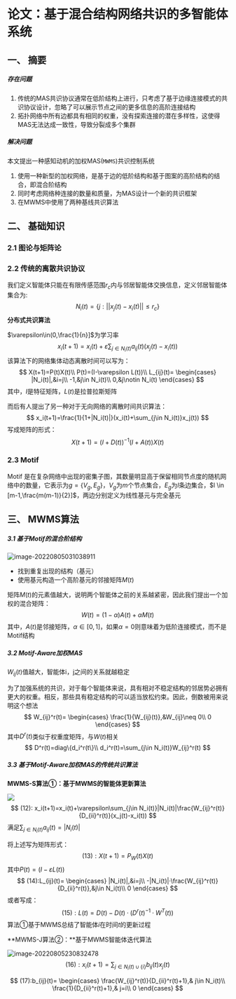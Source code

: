 # 论文：基于混合结构网络共识的多智能体系统

## 一、 摘要

##### 存在问题

1. 传统的MAS共识协议通常在低阶结构上进行，只考虑了基于边缘连接模式的共识协议设计，忽略了可以展示节点之间的更多信息的高阶连接结构
2. 拓扑网络中所有边都具有相同的权重，没有探索连接的潜在多样性，这使得MAS无法达成一致性，导致分裂成多个集群

##### 解决问题

本文提出一种感知动机的加权MAS(`MWMS`)共识控制系统

1. 使用一种新型的加权网络，是基于边的低阶结构和基于图案的高阶结构的结合，即混合阶结构
2. 同时考虑网络种连接的数量和质量，为MAS设计一个新的共识框架
3. 在MWMS中使用了两种基线共识算法

## 二、 基础知识

### 2.1 图论与矩阵论

### 2.2 传统的离散共识协议

我们定义智能体只能在有限传感范围$r_c$内与邻居智能体交换信息，定义邻居智能体集合为:
$$
N_i(t)=\{j:||x_j(t)-x_i(t)||\le r_c \}
$$
**分布式共识算法**

$\varepsilon\in(0,\frac{1}{n}]$为学习率
$$
x_i(t+1)=x_i(t)+\varepsilon\sum_{j\in N_i(t)}a_{ij}(t)(x_j(t)-x_i(t))
$$
该算法下的网络集体动态离散时间可以写为：
$$
X(t+1)=P(t)X(t)\\
P(t)=(I-\varepsilon L(t))\\
L_{ij}(t)=
\begin{cases}
|N_i(t)|,&i=j\\
-1,&j\in N_i(t)\\
0,&j\notin N_i(t)
\end{cases}
$$
其中，$I$是特征矩阵，$L(t)$是拉普拉斯矩阵

而后有人提出了另一种对于无向网络的离散时间共识算法：
$$
x_i(t+1)=\frac{1}{1+|N_i(t)|}(x_i(t)+\sum_{j\in N_i(t)}x_j(t))
$$
写成矩阵的形式：
$$
X(t+1)=(I+D(t))^{-1}(I+A(t))X(t)
$$

### 2.3 Motif

Motif 是在复杂网络中出现的密集子图，其数量明显高于保留相同节点度的随机网络中的数量，它表示为$g=\{V_g,E_g\}$，$V_g$为$m$个节点集合，$E_g$为$l$条边集合，$l \in [m-1,\frac{m(m-1)}{2}]$，两边分别定义为线性基元与完全基元

## 三、 MWMS算法

##### 3.1 基于Motif的混合阶结构

![image-20220805031038911](http://qioqio.oss-cn-guangzhou.aliyuncs.com/img/image-20220805031038911.png)

- 找到重复出现的结构（基元）
- 使用基元构造一个高阶基元的邻接矩阵$M(t)$

矩阵$M(t)$的元素值越大，说明两个智能体之前的关系越紧密，因此我们提出一个加权的混合矩阵：
$$
W(t)=(1-\alpha)A(t)+\alpha M(t)
$$
其中，$A(t)$是邻接矩阵，$\alpha\in[0,1]$，如果$\alpha=0$则意味着为低阶连接模式，而不是Motif结构

##### 3.2 Motif-Aware加权MAS

$W_{ij}(t)$值越大，智能体i，j之间的关系就越稳定

为了加强系统的共识，对于每个智能体来说，具有相对不稳定结构的邻居势必拥有更大的权重。相反，那些具有稳定结构的可以适当放松约束。因此，倒数被用来说明这个想法
$$
W_{ij}^r(t)=
\begin{cases}
\frac{1}{W_{ij}(t)},&W_{ij}\neq 0\\
0
\end{cases}
$$
其中$D^r(t)$类似于权重度矩阵，与$W(t)$相关
$$
D^r(t)=diag\{d_i^r(t\}\\
d_i^r(t)=\sum_{j\in N_i(t)}W_{ij}^r(t)
$$

##### 3.3 基于Motif-Aware加权MAS的传统共识算法

**MWMS-S算法①：基于MWMS的智能体更新算法**

![](http://qioqio.oss-cn-guangzhou.aliyuncs.com/img/image-20220805225410039.png)
$$
(12):
x_i(t+1)=x_i(t)+\varepsilon\sum_{j\in N_i(t)}|N_i(t)|\frac{W_{ij}^r(t)}{D_{ii}^r(t)}(x_j(t)-x_i(t))
$$
满足$\sum_{j\in N_i(t)}a_{ij}(t)=|N_i(t)|$

将上述写为矩阵形式：
$$
(13):X(t+1)=P_W(t)X(t)
$$
其中$P(t)=(I-\varepsilon L(t))$
$$
(14):L_{ij}(t)=
\begin{cases}
|N_i(t)|,&i=j\\
-|N_i(t)|·\frac{W_{ij}^r(t)}{D_{ii}^r(t)},&j\in N_i(t)\\
0
\end{cases}
$$
或者写成：
$$
(15):L(t)=D(t)-D(t)·(D^r(t)^{-1}·W^T(t))
$$
算法①基于MWMS总结了智能体$i$在时间$t$的更新过程

**MWMS-J算法②：**基于MWMS智能体迭代算法

![image-20220805230832478](http://qioqio.oss-cn-guangzhou.aliyuncs.com/img/image-20220805230832478.png)
$$
(16):x_i(t+1)=\sum_{j\in N_i(t)\cup\{i\}}b_{ij}(t)x_j(t)
$$

$$
(17):b_{ij}(t)=
\begin{cases}
\frac{W_{ij}^r(t)}{D_{ii}^r(t)+1},& j\in N_i(t)\\
\frac{1}{D_{ii}^r(t)+1},& j=i\\
0
\end{cases}
$$

